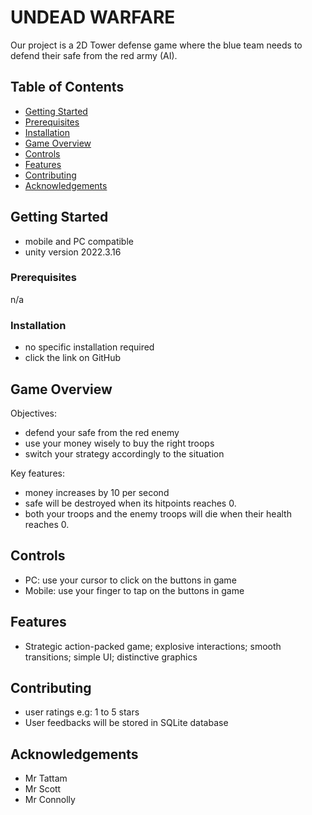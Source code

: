 # UNDEAD WARFARE #

Our project is a 2D Tower defense game where the blue team needs to defend their safe from the red army (AI). 

## Table of Contents

- [Getting Started](#getting-started)
- [Prerequisites](#prerequisites)
- [Installation](#installation)
- [Game Overview](#game-overview)
- [Controls](#controls)
- [Features](#features)
- [Contributing](#contributing)
- [Acknowledgements](#acknowledgements)

## Getting Started
- mobile and PC compatible
- unity version 2022.3.16

### Prerequisites
n/a

### Installation
- no specific installation required
- click the link on GitHub


## Game Overview

Objectives:
- defend your safe from the red enemy
- use your money wisely to buy the right troops
- switch your strategy accordingly to the situation

Key features:
- money increases by 10 per second
- safe will be destroyed when its hitpoints reaches 0.
- both your troops and the enemy troops will die when their health reaches 0.

## Controls
- PC: use your cursor to click on the buttons in game
- Mobile: use your finger to tap on the buttons in game

## Features
- Strategic action-packed game; explosive interactions; smooth transitions; simple UI; distinctive graphics


## Contributing
- user ratings e.g: 1 to 5 stars
- User feedbacks will be stored in SQLite database


## Acknowledgements

- Mr Tattam 
- Mr Scott
- Mr Connolly


